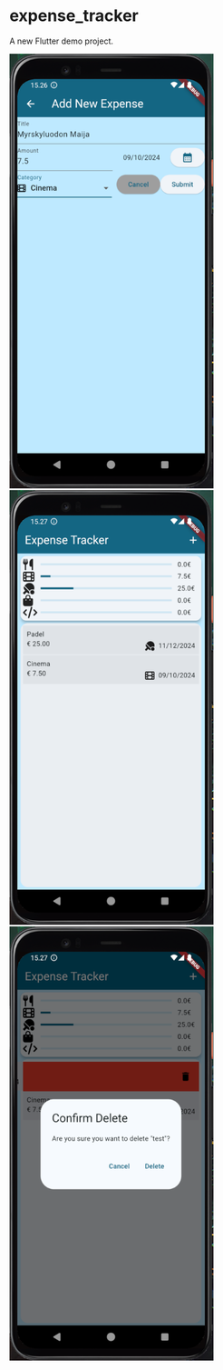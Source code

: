 # expense_tracker

A new Flutter demo project.

<img src="Screenshot1.png" width="360"/>
<img src="Screenshot2.png" width="360"/>
<img src="Screenshot3.png" width="360"/>
